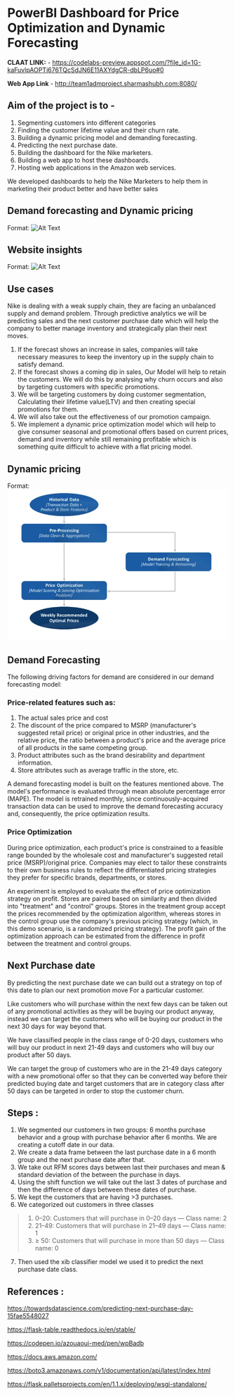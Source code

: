 # **PowerBI Dashboard for Price Optimization and Dynamic Forecasting**

**CLAAT LINK:**  - https://codelabs-preview.appspot.com/?file_id=1G-kaFuvlpAOPTi676TQcSdJN6E11AXYdgCR-dbLP6uo#0

**Web App Link** - http://team1admproject.sharmashubh.com:8080/ 

## **Aim of the project is to -**
1.  Segmenting customers into different categories
2.  Finding the customer lifetime value and their churn rate.
3.  Building a dynamic pricing model and demanding forecasting.
4.  Predicting the next purchase date.
5.  Building the dashboard for the Nike marketers.
6.  Building a web app to host these dashboards.
7.  Hosting web applications in the Amazon web services.

We developed dashboards to help the Nike Marketers to help them in marketing their product better and have better sales

## **Demand forecasting and Dynamic pricing**

Format: ![Alt Text](https://github.com/Abhishek-Gargha-Maheshwarappa/INFO7374DigitalMarketingAnalytics/blob/master/Project/asset/Price_optimization.png)

## **Website insights**
Format: ![Alt Text](https://github.com/Abhishek-Gargha-Maheshwarappa/INFO7374DigitalMarketingAnalytics/blob/master/Project/asset/Nike_website_insights.png)


## **Use cases**

Nike is dealing with a weak supply chain, they are facing an unbalanced supply and demand problem. Through predictive analytics we will be predicting sales and the next customer purchase date which will help the company to better manage inventory and strategically plan their next moves.

1.  If the forecast shows an increase in sales, companies will take necessary measures to keep the inventory up in the supply chain to satisfy demand.
2.  If the forecast shows a coming dip in sales, Our Model will help to retain the customers. We will do this by analysing why churn occurs and also by targeting customers with specific promotions.
3.  We will be targeting customers by doing customer segmentation, Calculating their lifetime value(LTV) and then creating special promotions for them.
4.  We will also take out the effectiveness of our promotion campaign.
5.  We implement a dynamic price optimization model which will help to give consumer seasonal and promotional offers based on current prices, demand and inventory while still remaining profitable which is something quite difficult to achieve with a flat pricing model.

## **Dynamic pricing**

Format: ![Alt Text](https://github.com/Abhishek-Gargha-Maheshwarappa/PowerBI-Dashboard-for-Price-Optimization-and-Dynamic-Forecasting/blob/master/asset/dynamic_pricing.png)


## **Demand Forecasting**

The following driving factors for demand are considered in our demand forecasting model:

### **Price-related features such as:**

1.  The actual sales price and cost
2.  The discount of the price compared to MSRP (manufacturer's suggested retail price) or original price in other industries, and the relative price, the ratio between a product's price and the average price of all products in the same competing group.
3.  Product attributes such as the brand desirability and department information.
4.  Store attributes such as average traffic in the store, etc.

A demand forecasting model is built on the features mentioned above. The model's performance is evaluated through mean absolute percentage error (MAPE). The model is retrained monthly, since continuously-acquired transaction data can be used to improve the demand forecasting accuracy and, consequently, the price optimization results.

### **Price Optimization**

During price optimization, each product's price is constrained to a feasible range bounded by the wholesale cost and manufacturer's suggested retail price (MSRP)/original price. Companies may elect to tailor these constraints to their own business rules to reflect the differentiated pricing strategies they prefer for specific brands, departments, or stores.

An experiment is employed to evaluate the effect of price optimization strategy on profit. Stores are paired based on similarity and then divided into "treatment" and "control" groups. Stores in the treatment group accept the prices recommended by the optimization algorithm, whereas stores in the control group use the company's previous pricing strategy (which, in this demo scenario, is a randomized pricing strategy). The profit gain of the optimization approach can be estimated from the difference in profit between the treatment and control groups.



## **Next Purchase date**

By predicting the next purchase date we can build out a strategy on top of this date to plan our next promotion move For a particular customer.

Like customers who will purchase within the next few days can be taken out of any promotional activities as they will be buying our product anyway, instead we can target the customers who will be buying our product in the next 30 days for way beyond that.

We have classified people in the class range of 0-20 days, customers who will buy our product in next 21-49 days and customers who will buy our product after 50 days.

We can target the group of customers who are in the 21-49 days category with a new promotional offer so that they can be converted way before their predicted buying date and target customers that are in category class after 50 days can be targeted in order to stop the customer churn.

## **Steps :**

1.  We segmented our customers in two groups: 6 months purchase behavior and a group with purchase behavior after 6 months. We are creating a cutoff date in our data.
2.  We create a data frame between the last purchase date in a 6 month group and the next purchase date after that.
3.  We take out RFM scores days between last their purchases and mean & standard deviation of the between the purchase in days.
4.  Using the shift function we will take out the last 3 dates of purchase and then the difference of days between these dates of purchase.
5.  We kept the customers that are having >3 purchases.
6.  We categorized out customers in three classes
> 1.  0–20: Customers that will purchase in 0–20 days — Class name: 2
> 2. 21–49: Customers that will purchase in 21–49 days — Class name: 1
>3. ≥ 50: Customers that will purchase in more than 50 days — Class name: 0
7.  Then used the xib classifier model we used it to predict the next purchase date class.



## **References :**

https://towardsdatascience.com/predicting-next-purchase-day-15fae5548027

https://flask-table.readthedocs.io/en/stable/

https://codepen.io/azouaoui-med/pen/wpBadb

https://docs.aws.amazon.com/

https://boto3.amazonaws.com/v1/documentation/api/latest/index.html

https://flask.palletsprojects.com/en/1.1.x/deploying/wsgi-standalone/
